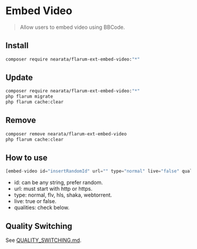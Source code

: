 # Embed Video

> Allow users to embed video using BBCode.

## Install

```sh
composer require nearata/flarum-ext-embed-video:"*"
```

## Update

```sh
composer require nearata/flarum-ext-embed-video:"*"
php flarum migrate
php flarum cache:clear
```

## Remove

```sh
composer remove nearata/flarum-ext-embed-video
php flarum cache:clear
```

## How to use

```js
[embed-video id="insertRandomId" url="" type="normal" live="false" qualities=""]
```

- id: can be any string, prefer random.
- url: must start with http or https.
- type: normal, flv, hls, shaka, webtorrent.
- live: true or false.
- qualities: check below.

## Quality Switching

See [QUALITY_SWITCHING.md](QUALITY_SWITCHING.md).
